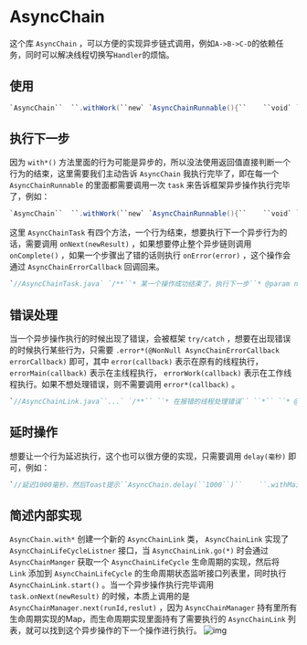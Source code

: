 # AsyncChain

这个库 `AsyncChain` ，可以方便的实现异步链式调用，例如`A->B->C-D`的依赖任务，同时可以解决线程切换写`Handler`的烦恼。

## 使用

```java
`AsyncChain``  ``.withWork(``new` `AsyncChainRunnable(){``    ``void` `run(AsyncChainTask task){``      ``//执行一个异步操作``      ``doSomething1(``new` `someCallback1(){``        ``void` `callback(newResult){``          ``//标识一个行为出错了``          ``task.onError(error)``          ``//标识一个异步操作的结束，进行下一步操作``          ``task.onNext(newResult);``        ``}``      ``})``    ``}``})``  ``.withMain(``new` `AsyncChainRunnable(){``    ``void` `run(AsyncChainTask task){``      ``//使用异步操作的结果更新UI``      ``updateUI(lastResult);``      ``//标识整个异步链式结束了，即使后面还有行为没有执行也不会继续下去了``      ``task.onComplete(lastResult);``    ``}``})``  ``.errorMain(``new` `AsyncChainErrorCallback(){``    ``error(AsyncChainError error){``      ``//在主线程处理错误``      ``//一旦error*方法执行，异步链就中断了``    ``}``  ``})``  ``.go(activity/fragment/view/context);`
```

## 执行下一步

因为 `with*()` 方法里面的行为可能是异步的，所以没法使用返回值直接判断一个行为的结束，这里需要我们主动告诉 `AsyncChain` 我执行完毕了，即在每一个 `AsyncChainRunnable` 的里面都需要调用一次 `task` 来告诉框架异步操作执行完毕了，例如：

```java
`AsyncChain``  ``.withWork(``new` `AsyncChainRunnable(){``    ``void` `run(AsyncChainTask task){``      ``//执行一个异步操作``      ``doSomething1(``new` `someCallback1(){``        ``void` `callback(newResult){``          ``//标识一个异步操作的结束``          ``//标识一个异步操作的结束``          ``//标识一个异步操作的结束``          ``task.onNext(newResult);``        ``}``      ``})``    ``}``})``  ``.....`
```

这里 `AsyncChainTask` 有四个方法，一个行为结束，想要执行下一个异步行为的话，需要调用 `onNext(newResult)` ，如果想要停止整个异步链则调用 `onComplete()` ，如果一个步骤出了错的话则执行 `onError(error)` ，这个操作会通过 `AsyncChainErrorCallback` 回调回来。

```java
`//AsyncChainTask.java` `/**``* 某一个操作成功结束了，执行下一步``* @param newResult 当前异步行为的结果，传递给下一个步骤使用，可以传递null``*/``public` `void` `onNext(T newResult);` `/**``* 某一个操作失败了``* @param error 错误信息``*/``public` `void` `onError(AsyncChainError error);` `/**``* 整个异步链结束了，即使还有未执行异步操作，也不会执行了``*/``public` `void` `onComplete();` `/**`` ``* 获取上一个一步行为的结果`` ``*`` ``* @return 来自于上一个步骤的{@link #onNext(lastResult)}`` ``*/``public` `T getLastResult();`
```

## 错误处理

当一个异步操作执行的时候出现了错误，会被框架 `try/catch` ，想要在出现错误的时候执行某些行为，只需要 `.error*(@NonNull AsyncChainErrorCallback errorCallback)` 即可，其中 `error(callback)` 表示在原有的线程执行， `errorMain(callback)` 表示在主线程执行， `errorWork(callback)` 表示在工作线程执行。如果不想处理错误，则不需要调用 `error*(callback)` 。

```java
`//AsyncChainLink.java``...` `/**`` ``* 在报错的线程处理错误`` ``*`` ``* @param errorCallback 执行错误的时候的回调`` ``*/``public` `AsyncChainLinkGo error(``@NonNull` `AsyncChainErrorCallback errorCallback);` `/**`` ``* 在工作线程处理错误`` ``*`` ``* @param errorCallback 执行错误的时候的回调`` ``*/``public` `AsyncChainLinkGo errorWork(``@NonNull` `AsyncChainErrorCallback errorCallback);` `/**`` ``* 在主线程处理错误`` ``*`` ``* @param errorCallback 执行错误的时候的回调`` ``*/``public` `AsyncChainLinkGo errorMain(``@NonNull` `AsyncChainErrorCallback errorCallback);`
```

## 延时操作

想要让一个行为延迟执行，这个也可以很方便的实现，只需要调用 `delay(毫秒)` 即可，例如：

```java
`//延迟1000毫秒，然后Toast提示``AsyncChain.delay(``1000``)``    ``.withMain(``new` `AsyncChainRunnable() {``      ``@Override``      ``public` `void` `run(AsyncChainTask task) ``throws` `Exception {``        ``Toast.makeText(MainActivity.``this``,``"你好世界"``,Toast.LENGTH_SHORT).show();``        ``task.onComplete();``      ``}``    ``}).go(``this``);`
```

## 简述内部实现

`AsyncChain.with*` 创建一个新的 `AsyncChainLink` 类， `AsyncChainLink` 实现了 `AsyncChainLifeCycleListner` 接口，当 `AsyncChainLink.go(*)` 时会通过 `AsyncChainManger` 获取一个 `AsyncChainLifeCycle` 生命周期的实现，然后将 `Link` 添加到 `AsyncChainLifeCycle` 的生命周期状态监听接口列表里，同时执行 `AsyncChainLink.start()` 。当一个异步操作执行完毕调用 `task.onNext(newResult)` 的时候，本质上调用的是 `AsyncChainManager.next(runId,reslut)` ，因为 `AsyncChainManager` 持有里所有生命周期实现的Map，而生命周期实现里面持有了需要执行的 `AsyncChainLink` 列表，就可以找到这个异步操作的下一个操作进行执行。
![img](https://file.2fun.xyz/async_chain_uml_20190725.png)